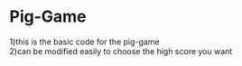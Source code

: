 # Pig-Game

1)this is the basic code for the pig-game
<br>
2)can be modified easily to choose the high score you want 
